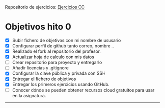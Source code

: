 Repositorio de ejercicios: [Ejercicios CC]()

# Objetivos hito 0

- [x] Subir fichero de objetivos con mi nombre de ususario
- [x] Configurar perfil de github tanto correo, nombre ..
- [x] Realizado el fork al repositorio del profesor.
- [x] Actualizar hoja de calculo con mis datos
- [ ] Crear repositorio para proyecto y entregarlo
- [ ] Añadir licencias y .gitignore
- [x] Configurar la clave pública y privada con SSH
- [X] Entregar el fichero de objetivos
- [X] Entregar los primeros ejercicios usando GitHub.
- [ ] Conocer dónde se pueden obtener recursos cloud gratuitos para usar en la asignatura.
---

<!--
# Objetivos hito 1


---

# Objetivos hito 2


---

# Objetivos hito 3


---

# Objetivos hito 4

---

# Objetivos hito 5

-->
